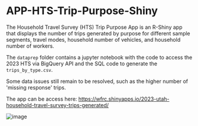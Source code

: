 # APP-HTS-Trip-Purpose-Shiny

The Household Travel Survey (HTS) Trip Purpose App is an R-Shiny app that displays the number of trips generated by purpose for different sample segments, travel modes, household number of vehicles, and household number of workers.

The `dataprep` folder contains a jupyter notebook with the code to access the 2023 HTS via BigQuery API and the SQL code to generate the `trips_by_type.csv`.

Some data issues still remain to be resolved, such as the higher number of 'missing response' trips.

The app can be access here: https://wfrc.shinyapps.io/2023-utah-household-travel-survey-trips-generated/

![image](https://github.com/user-attachments/assets/f5a2bf42-5c66-49db-8eb2-7f2cbe4c8979)
